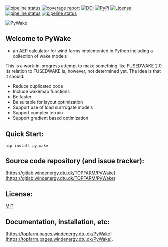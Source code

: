 [![pipeline status](https://gitlab.windenergy.dtu.dk/TOPFARM/PyWake/badges/master/pipeline.svg)](https://gitlab.windenergy.dtu.dk/TOPFARM/PyWake/commits/master)
[![coverage report](https://gitlab.windenergy.dtu.dk/TOPFARM/PyWake/badges/master/coverage.svg)](https://gitlab.windenergy.dtu.dk/TOPFARM/PyWake/commits/master)
[![DOI](https://zenodo.org/badge/164115313.svg)](https://zenodo.org/badge/latestdoi/164115313)
[![PyPi](https://img.shields.io/pypi/v/py_wake)](https://pypi.org/project/py-wake/)
[![License](https://img.shields.io/pypi/l/py_wake)](https://gitlab.windenergy.dtu.dk/TOPFARM/PyWake/blob/master/LICENSE)
[![pipeline status](https://gitlab.windenergy.dtu.dk/TOPFARM/cuttingedge/pywake/pywake_park/badges/master/pipeline.svg)](https://gitlab.windenergy.dtu.dk/TOPFARM/cuttingedge/pywake/pywake_park/-/commits/master)
[![pipeline status](https://gitlab.windenergy.dtu.dk/TOPFARM/cuttingedge/pywake/pywake_ellipsys/badges/master/pipeline.svg)](https://gitlab.windenergy.dtu.dk/TOPFARM/cuttingedge/pywake/pywake_ellipsys/commits/master) 

![PyWake](https://gitlab.windenergy.dtu.dk/TOPFARM/PyWake/raw/master/docs/logo.svg)

## Welcome to PyWake
- an AEP calculator for wind farms implemented in Python including a collection of wake models


This is a work-in-progress attempt to make something like FUSEDWAKE 2.0. Its relation to FUSEDWAKE is, however, not determined yet.
The idea is that it should:

- Reduce duplicated code
- Include wakemap functions
- Be faster
- Be suitable for layout optimization
- Support use of load surrrogate models
- Support complex terrain
- Support gradient based optimization


## Quick Start:

`pip install py_wake`

## Source code repository (and issue tracker):

[https://gitlab.windenergy.dtu.dk/TOPFARM/PyWake](https://gitlab.windenergy.dtu.dk/TOPFARM/PyWake)

## License:
[MIT](https://gitlab.windenergy.dtu.dk/TOPFARM/PyWake/blob/master/LICENSE)

## Documentation, installation, etc:

[https://topfarm.pages.windenergy.dtu.dk/PyWake](https://topfarm.pages.windenergy.dtu.dk/PyWake).

